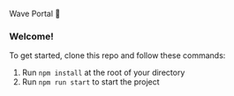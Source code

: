 Wave Portal 👋 

### **Welcome!**
To get started, clone this repo and follow these commands:

1. Run `npm install` at the root of your directory
2. Run `npm run start` to start the project

